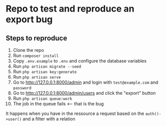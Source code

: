 # Repo to test and reproduce an export bug

## Steps to reproduce

1. Clone the repo
2. Run `composer install`
3. Copy `.env.example` to `.env` and configure the database variables
4. Run `php artisan migrate --seed`
5. Run `php artisan key:generate`
6. Run `php artisan serve`
7. Go to http://127.0.0.1:8000/admin and login with `test@example.com` and `password`
8. Go to http://127.0.0.1:8000/admin/users and click the "export" button
9. Run `php artisan queue:work`
10. The job in the queue fails <-- that is the bug

It happens when you have in the ressource a request based on the `auth()->user()` and a filter with a relation
